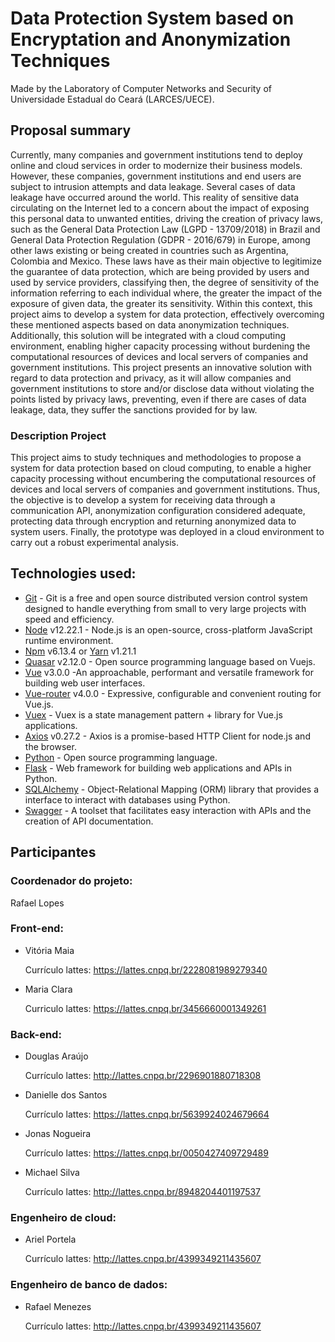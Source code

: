 # Data Protection System based on Encryptation and Anonymization Techniques
 Made by the Laboratory of Computer Networks and Security of Universidade Estadual do Ceará (LARCES/UECE).

## Proposal summary
Currently, many companies and government institutions tend to deploy online and cloud services in order to modernize their business models. However, these companies, government institutions and end users are subject to intrusion attempts and data leakage. Several cases of data leakage have occurred around the world. This reality of sensitive data circulating on the Internet led to a concern about the impact of exposing this personal data to unwanted entities, driving the creation of privacy laws, such as the General Data Protection Law (LGPD - 13709/2018) in Brazil and General Data Protection Regulation (GDPR - 2016/679) in Europe, among other laws existing or being created in countries such as Argentina, Colombia and Mexico. These laws have as their main objective to legitimize the guarantee of data protection, which are being provided by users and used by service providers, classifying then, the degree of sensitivity of the information referring to each individual where, the greater the impact of the exposure of given data, the greater its sensitivity. Within this context, this project aims to develop a system for data protection, effectively overcoming these mentioned aspects based on data anonymization techniques. Additionally, this solution will be integrated with a cloud computing environment, enabling higher capacity processing without burdening the computational resources of devices and local servers of companies and government institutions. This project presents an innovative solution with regard to data protection and privacy, as it will allow companies and government institutions to store and/or disclose data without violating the points listed by privacy laws, preventing, even if there are cases of data leakage, data, they suffer the sanctions provided for by law.

### Description Project
This project aims to study techniques and methodologies to propose a system for data protection based on cloud computing, to enable a higher capacity processing without encumbering the computational resources of devices and local servers of companies and government institutions. Thus, the objective is to develop a system for receiving data through a communication API, anonymization configuration considered adequate, protecting data through encryption and returning anonymized data to system users. Finally, the prototype was deployed in a cloud environment to carry out a robust experimental analysis.

## Technologies used:
- [Git](git-csm.com) - Git is a free and open source distributed version control system designed to handle everything from small to very large projects with speed and efficiency.
- [Node](https://nodejs.org/en) v12.22.1 - Node.js is an open-source, cross-platform JavaScript runtime environment.
- [Npm](https://www.npmjs.com/) v6.13.4 or [Yarn](https://yarnpkg.com/) v1.21.1
- [Quasar](https://quasar.dev/) v2.12.0 - Open source programming language based on Vuejs.
- [Vue](https://vuejs.org/) v3.0.0 -An approachable, performant and versatile framework for building web user interfaces.
- [Vue-router](https://router.vuejs.org/) v4.0.0 - Expressive, configurable and convenient routing for Vue.js.
- [Vuex](https://vuex.vuejs.org/) - Vuex is a state management pattern + library for Vue.js applications.
- [Axios](https://axios-http.com/) v0.27.2 - Axios is a promise-based HTTP Client for node.js and the browser.
- [Python](https://www.python.org/) - Open source programming language.
- [Flask](https://flask.palletsprojects.com/en/2.3.x/) - Web framework for building web applications and APIs in Python.
- [SQLAlchemy](https://www.sqlalchemy.org/) - Object-Relational Mapping (ORM) library that provides a interface to interact with databases using Python.
- [Swagger](https://swagger.io/) - A toolset that facilitates easy interaction with APIs and the creation of API documentation.

  
## Participantes
### Coordenador do projeto:
Rafael Lopes

### Front-end:
- Vitória Maia

  Currículo lattes:  https://lattes.cnpq.br/2228081989279340
- Maria Clara

  Curriculo lattes:  https://lattes.cnpq.br/3456660001349261 

### Back-end:
- Douglas Araújo

  Currículo lattes: http://lattes.cnpq.br/2296901880718308
- Danielle dos Santos

  Currículo lattes: https://lattes.cnpq.br/5639924024679664
- Jonas Nogueira 

  Currículo lattes: https://lattes.cnpq.br/0050427409729489
- Michael Silva

  Currículo lattes: http://lattes.cnpq.br/8948204401197537

### Engenheiro de cloud:
- Ariel Portela

  Currículo lattes: http://lattes.cnpq.br/4399349211435607

### Engenheiro de banco de dados:
- Rafael Menezes

  Currículo lattes: http://lattes.cnpq.br/4399349211435607


